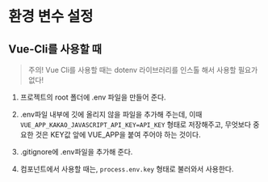 # 환경 변수 설정

## Vue-Cli를 사용할 때

> 주의! Vue Cli를 사용할 때는 dotenv 라이브러리를 인스톨 해서 사용할 필요가 없다!

1. 프로젝트의 root 폴더에 .env 파일을 만들어 준다.

2. .env파일 내부에 깃에 올리지 않을 파일을 추가해 주는데, 이때 `VUE_APP_KAKAO_JAVASCRIPT_API_KEY=API_KEY` 형태로 저장해주고, 무엇보다 중요한 것은 KEY값 앞에 VUE_APP을 붙여 주어야 하는 것이다.

3. .gitignore에 .env파일을 추가해 준다.

4. 컴포넌트에서 사용할 때는, `process.env.key` 형태로 불러와서 사용한다.
